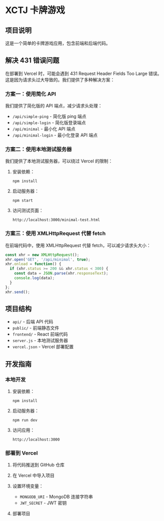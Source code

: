 # XCTJ 卡牌游戏

## 项目说明

这是一个简单的卡牌游戏应用，包含前端和后端代码。

## 解决 431 错误问题

在部署到 Vercel 时，可能会遇到 431 Request Header Fields Too Large 错误。这是因为请求头过大导致的。我们提供了多种解决方案：

### 方案一：使用简化 API

我们提供了简化版的 API 端点，减少请求头处理：

- `/api/simple-ping` - 简化版 ping 端点
- `/api/simple-login` - 简化版登录端点
- `/api/minimal` - 最小化 API 端点
- `/api/minimal-login` - 最小化登录 API 端点

### 方案二：使用本地测试服务器

我们提供了本地测试服务器，可以绕过 Vercel 的限制：

1. 安装依赖：
   ```
   npm install
   ```

2. 启动服务器：
   ```
   npm start
   ```

3. 访问测试页面：
   ```
   http://localhost:3000/minimal-test.html
   ```

### 方案三：使用 XMLHttpRequest 代替 fetch

在前端代码中，使用 XMLHttpRequest 代替 fetch，可以减少请求头大小：

```javascript
const xhr = new XMLHttpRequest();
xhr.open('GET', '/api/minimal', true);
xhr.onload = function() {
  if (xhr.status >= 200 && xhr.status < 300) {
    const data = JSON.parse(xhr.responseText);
    console.log(data);
  }
};
xhr.send();
```

## 项目结构

- `api/` - 后端 API 代码
- `public/` - 前端静态文件
- `frontend/` - React 前端代码
- `server.js` - 本地测试服务器
- `vercel.json` - Vercel 部署配置

## 开发指南

### 本地开发

1. 安装依赖：
   ```
   npm install
   ```

2. 启动服务器：
   ```
   npm run dev
   ```

3. 访问应用：
   ```
   http://localhost:3000
   ```

### 部署到 Vercel

1. 将代码推送到 GitHub 仓库

2. 在 Vercel 中导入项目

3. 设置环境变量：
   - `MONGODB_URI` - MongoDB 连接字符串
   - `JWT_SECRET` - JWT 密钥

4. 部署项目